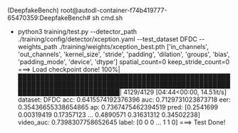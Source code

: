 (DeepfakeBench) root@autodl-container-f74b419777-65470359:DeepfakeBench# sh cmd.sh 
+ python3 training/test.py --detector_path ./training/config/detector/xception.yaml --test_dataset DFDC --weights_path ./training/weights/xception_best.pth
['in_channels', 'out_channels', 'kernel_size', 'stride', 'padding', 'dilation', 'groups', 'bias', 'padding_mode', 'device', 'dtype']
spatial_count=0 keep_stride_count=0
===> Load checkpoint done!
100%|███████████████████████████████████████████████████████████████████████████████████████████████████████████████████████| 4129/4129 [04:44<00:00, 14.51it/s]
dataset: DFDC
acc: 0.6415574192376396
auc: 0.7129731023873718
eer: 0.35436655338654865
ap: 0.7367475462394519
pred: [0.2541699  0.00319419 0.17357123 ... 0.4890571  0.31631312 0.34502238]
video_auc: 0.7398307758652645
label: [0 0 0 ... 1 1 0]
===> Test Done!
